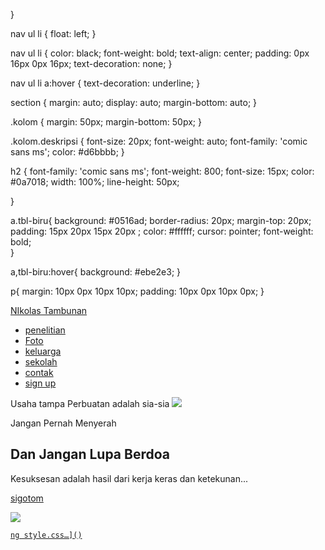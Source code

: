 
}

nav ul li {
    float: left;
}

nav ul li {
    color:  black;
    font-weight: bold;
    text-align: center;
    padding: 0px 16px 0px 16px;
    text-decoration: none;
}

nav ul li a:hover {
    text-decoration: underline;
}

section {
    margin: auto;
    display: auto;
    margin-bottom: auto;
}

.kolom {
    margin: 50px;
    margin-bottom: 50px;
}

.kolom.deskripsi {
    font-size: 20px;
    font-weight: auto;
    font-family: 'comic sans ms';
    color: #d6bbbb;
}

h2 {
    font-family: 'comic sans ms';
    font-weight: 800;
    font-size: 15px;
    color: #0a7018;
    width: 100%;
    line-height: 50px;

}

a.tbl-biru{
    background: #0516ad;
    border-radius: 20px;
    margin-top: 20px;
    padding: 15px 20px 15px 20px ;
    color: #ffffff;
    cursor: pointer; 
font-weight: bold;  
} 

a,tbl-biru:hover{
        background: #ebe2e3;
}


p{
    margin: 10px 0px 10px 10px;
    padding: 10px 0px 10px 0px; 
}


<!DOCTYPE html>
<html lang="en">
<head>
    <meta charset="UTF-8">
    <meta name="viewport" content="width=device-width, initial-scale=1.0">
    <title>nikolas</title>
    <link rel="stylesheet" href="style.css">
</head>
<body>
    <nav>
        <div class="wrapper">
            <div class="logo"><a href=''>NIkolas Tambunan</a></div>
            <div class="menu">
                <ul>
                    <li><a href="#home">penelitian</a></li>
                    <li><a href="#Foto">Foto</a></li>
                    <li><a href="#keluarga">keluarga</a></li>
                    <li><a href="#sekolah">sekolah</a></li>
                    <li><a href="#contak">contak</a></li>
                    <li><a href=""class="tbl-mera">sign up</a></li>
                </ul>
            </div>
        </div>
    </nav>
    <div class="wrapper">
        <section id="Home">
        Usaha tampa Perbuatan adalah sia-sia
            <img src="https://img.freepik.com/free-vector/hand-drawn-devops-illustration_23-2149398796.jpg?ga=GA1.1.253747705.1723198878&semt=ais_hybrid"/>
            <div class="kolom">
                <p class="deskripsi">Jangan Pernah Menyerah</p>
                <h2>Dan Jangan Lupa Berdoa</h2>
                <p>Kesuksesan adalah hasil dari kerja keras dan ketekunan...</p>
                <p><a href=""class="tbl-pink">sigotom</p>
            </div>
        </section>
</body>
</html>
      <img src="https://img.freepik.com/free-photo/person-front-computer-working-html_23-2150040425.jpg?ga=GA1.1.253747705.1723198878&semt=ais_hybrid"/> 
      
                
    ng style.css…]()
